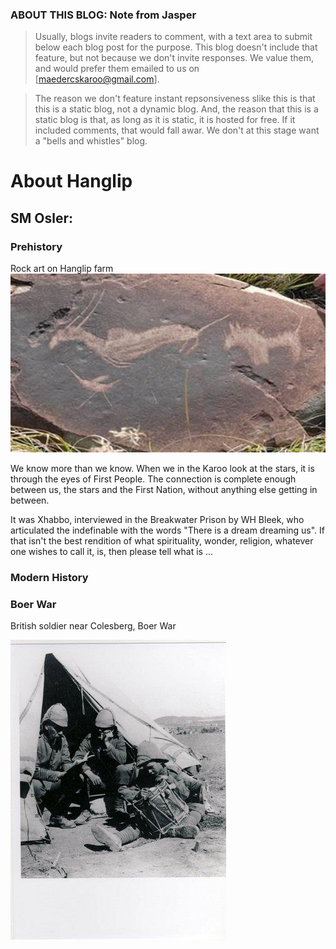 ### ABOUT THIS BLOG: Note from Jasper

>Usually, blogs invite readers to comment, with a text area to submit below each blog post for the purpose.  This blog doesn't include that feature, but not because we don't invite responses. We value them, and would prefer them emailed to us on [maedercskaroo@gmail.com].

>The reason we don't feature instant repsonsiveness slike this is that this is a static blog, not a dynamic blog. And, the reason that this is a static blog is that, as long as it is static, it is hosted for free. If it included comments, that would fall awar. We don't at this stage want a "bells and whistles" blog.

# About Hanglip

## SM Osler:

### Prehistory
Rock art on Hanglip farm
![](/img/HanglipRockart_1.jpg?raw=true)




We know more than we know. When we in the Karoo look at the stars, it is through the eyes of First People. The connection is complete enough between us, the stars and the First Nation, without anything else getting in between.  

It was Xhabbo, interviewed in the Breakwater Prison by WH Bleek, who articulated the indefinable with the words "There is a dream dreaming us". If that isn't the best rendition of what spirituality, wonder, religion, whatever one wishes to call it, is, then please tell what is ...


### Modern History

### Boer War
British soldier near Colesberg, Boer War

![](/img/BoerWarSoldier.jpg?raw=true)
